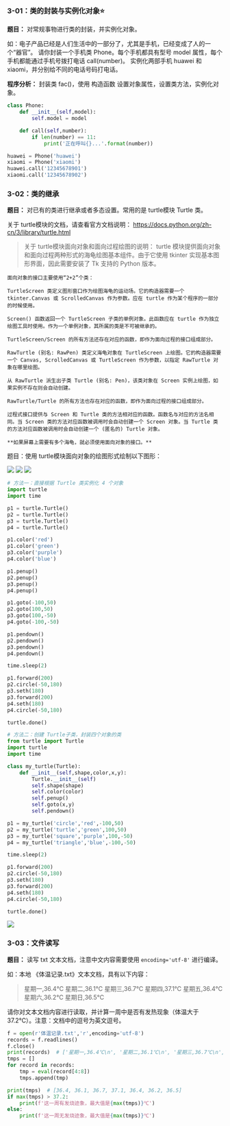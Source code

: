### **3-01：类的封装与实例化对象**⭐

**题目：** 对常规事物进行类的封装，并实例化对象。

如：电子产品已经是人们生活中的一部分了，尤其是手机，已经变成了人的一个“器官”。
请你封装一个手机类 Phone。每个手机都具有型号 model 属性，每个手机都能通过手机号拨打电话 call(number)。
实例化两部手机 huawei 和 xiaomi，并分别给不同的电话号码打电话。

**程序分析：** 封装类 fac()，使用 构造函数 设置对象属性，设置类方法，实例化对象。

```python
class Phone:
    def __init__(self,model):
        self.model = model

    def call(self,number):
        if len(number) == 11:
            print('正在呼叫{}...'.format(number))

huawei = Phone('huawei')
xiaomi = Phone('xiaomi')
huawei.call('12345678901')
xiaomi.call('12345678902')
```

### **3-02：类的继承**

**题目：** 对已有的类进行继承或者多态设置。常用的是 turtle模块 Turtle 类。

关于 turtle模块的文档，请查看官方文档说明：
<https://docs.python.org/zh-cn/3/library/turtle.html>

> 关于 turtle模块面向对象和面向过程绘图的说明：
    turtle 模块提供面向对象和面向过程两种形式的海龟绘图基本组件。由于它使用 tkinter 实现基本图形界面，因此需要安装了 Tk 支持的 Python 版本。

    面向对象的接口主要使用“2+2”个类：

    TurtleScreen 类定义图形窗口作为绘图海龟的运动场。它的构造器需要一个 tkinter.Canvas 或 ScrolledCanvas 作为参数。应在 turtle 作为某个程序的一部分的时候使用。

    Screen() 函数返回一个 TurtleScreen 子类的单例对象。此函数应在 turtle 作为独立绘图工具时使用。作为一个单例对象，其所属的类是不可被继承的。

    TurtleScreen/Screen 的所有方法还存在对应的函数，即作为面向过程的接口组成部分。

    RawTurtle (别名: RawPen) 类定义海龟对象在 TurtleScreen 上绘图。它的构造器需要一个 Canvas, ScrolledCanvas 或 TurtleScreen 作为参数，以指定 RawTurtle 对象在哪里绘图。

    从 RawTurtle 派生出子类 Turtle (别名: Pen)，该类对象在 Screen 实例上绘图，如果实例不存在则会自动创建。

    RawTurtle/Turtle 的所有方法也存在对应的函数，即作为面向过程的接口组成部分。

    过程式接口提供与 Screen 和 Turtle 类的方法相对应的函数。函数名与对应的方法名相同。当 Screen 类的方法对应函数被调用时会自动创建一个 Screen 对象。当 Turtle 类的方法对应函数被调用时会自动创建一个 (匿名的) Turtle 对象。

    **如果屏幕上需要有多个海龟，就必须使用面向对象的接口。**

题目：使用 turtle模块面向对象的绘图形式绘制以下图形：

![](./_media/../../../_media/3-17-1.png)
![](./_media/../../../_media/3-17-2.png)
![](./_media/../../../_media/3-17-3.png)

```python
# 方法一：直接根据 Turtle 类实例化 4 个对象
import turtle
import time

p1 = turtle.Turtle()
p2 = turtle.Turtle()
p3 = turtle.Turtle()
p4 = turtle.Turtle()

p1.color('red')
p1.color('green')
p3.color('purple')
p4.color('blue')

p1.penup()
p2.penup()
p3.penup()
p4.penup()

p1.goto(-100,50)
p2.goto(100,50)
p3.goto(100,-50)
p4.goto(-100,-50)

p1.pendown()
p2.pendown()
p3.pendown()
p4.pendown()

time.sleep(2)

p1.forward(200)
p2.circle(-50,180)
p3.seth(180)
p3.forward(200)
p4.seth(180)
p4.circle(-50,180)

turtle.done()
```

```python
# 方法二：创建 Turtle子类，封装四个对象的类
from turtle import Turtle
import turtle
import time

class my_turtle(Turtle):
    def __init__(self,shape,color,x,y):
        Turtle.__init__(self)
        self.shape(shape)
        self.color(color)
        self.penup()
        self.goto(x,y)
        self.pendown()

p1 = my_turtle('circle','red',-100,50)
p2 = my_turtle('turtle','green',100,50)
p3 = my_turtle('square','purple',100,-50)
p4 = my_turtle('triangle','blue',-100,-50)

time.sleep(2)

p1.forward(200)
p2.circle(-50,180)
p3.seth(180)
p3.forward(200)
p4.seth(180)
p4.circle(-50,180)

turtle.done()

```

![](./_media/../../../_media/3-17-4.png)


### **3-03：文件读写**

**题目：** 读写 txt 文本文档，注意中文内容需要使用 `encoding='utf-8'` 进行编译。

如：本地 《体温记录.txt》文本文档，具有以下内容：

> 星期一,36.4℃
> 星期二,36.1℃
> 星期三,36.7℃
> 星期四,37.1℃
> 星期五,36.4℃
> 星期六,36.2℃
> 星期日,36.5℃

请你对文本文档内容进行读取，并计算一周中是否有发热现象（体温大于37.2℃）。注意：文档中的逗号为英文逗号。

```python
f = open(r'体温记录.txt','r',encoding='utf-8')
records = f.readlines()
f.close()
print(records)  # ['星期一,36.4℃\n', '星期二,36.1℃\n', '星期三,36.7℃\n', '星期四,37.1℃\n', '星期五,36.4℃\n', '星期六,36.2℃\n', '星期日,36.5℃']
tmps = []
for record in records:
    tmp = eval(record[4:8])
    tmps.append(tmp)

print(tmps)  # [36.4, 36.1, 36.7, 37.1, 36.4, 36.2, 36.5]
if max(tmps) > 37.2:
    print(f'这一周有发烧迹象，最大值是{max(tmps)}℃')
else:
    print(f'这一周无发烧迹象，最大值是{max(tmps)}℃')
```

